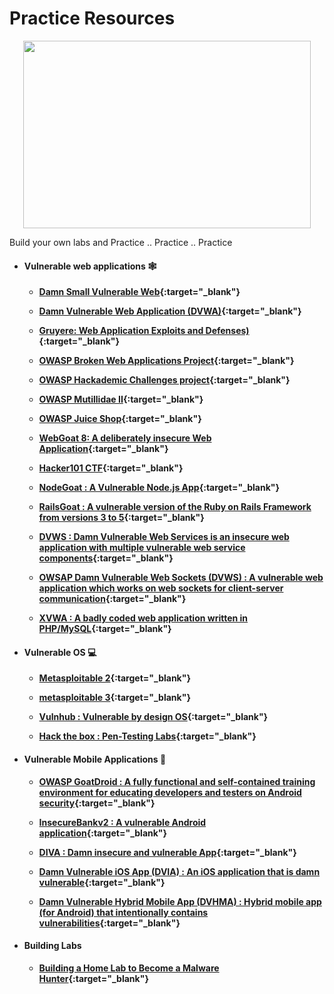 # Practice Resources

<p align="center">
  <img width="460" height="300" src="https://media.giphy.com/media/26BRzQS5HXcEWM7du/giphy.gif">
</p>

Build your own labs and Practice .. Practice .. Practice


* #### Vulnerable web applications :spider_web:

	* **[Damn Small Vulnerable Web](https://github.com/stamparm/DSVW){:target="_blank"}**

	* **[Damn Vulnerable Web Application (DVWA)](http://www.dvwa.co.uk/){:target="_blank"}**

	* **[Gruyere: Web Application Exploits and Defenses)](https://google-gruyere.appspot.com/){:target="_blank"}**

	* **[OWASP Broken Web Applications Project](https://github.com/chuckfw/owaspbwa/){:target="_blank"}**

	* **[OWASP Hackademic Challenges project](https://github.com/Hackademic/hackademic/){:target="_blank"}**

	* **[OWASP Mutillidae II](https://sourceforge.net/projects/mutillidae/files/){:target="_blank"}**

	* **[OWASP Juice Shop](https://github.com/bkimminich/juice-shop){:target="_blank"}**

	* **[WebGoat 8: A deliberately insecure Web Application](https://github.com/WebGoat/WebGoat){:target="_blank"}**

	* **[Hacker101 CTF](https://ctf.hacker101.com/){:target="_blank"}**
	
	* **[NodeGoat : A Vulnerable Node.js App](https://github.com/OWASP/NodeGoat){:target="_blank"}**	
	
	* **[RailsGoat : A vulnerable version of the Ruby on Rails Framework from versions 3 to 5](https://github.com/OWASP/railsgoat){:target="_blank"}**	
	
	* **[DVWS : Damn Vulnerable Web Services is an insecure web application with multiple vulnerable web service components](https://github.com/snoopysecurity/dvws){:target="_blank"}**

	* **[OWSAP Damn Vulnerable Web Sockets (DVWS) : A vulnerable web application which works on web sockets for client-server communication](https://github.com/interference-security/DVWS){:target="_blank"}**	

	* **[XVWA : A badly coded web application written in PHP/MySQL](https://github.com/s4n7h0/xvwa){:target="_blank"}**	
	
* #### Vulnerable OS :computer:

	* **[Metasploitable 2](https://sourceforge.net/projects/metasploitable/files/Metasploitable2/){:target="_blank"}**

	* **[metasploitable 3](https://github.com/rapid7/metasploitable3/blob/master/README.md){:target="_blank"}**

	* **[Vulnhub : Vulnerable by design OS](https://www.vulnhub.com/){:target="_blank"}**

	* **[Hack the box : Pen-Testing Labs](https://www.hackthebox.eu/){:target="_blank"}**

* #### Vulnerable Mobile Applications :iphone:

	* **[OWASP GoatDroid : A fully functional and self-contained training environment for educating developers and testers on Android security](https://github.com/nvisium-jack-mannino/OWASP-GoatDroid-Project){:target="_blank"}**

	* **[InsecureBankv2 : A vulnerable Android application](https://github.com/dineshshetty/Android-InsecureBankv2){:target="_blank"}**
	
	* **[DIVA : Damn insecure and vulnerable App](https://payatu.com/damn-insecure-and-vulnerable-app/){:target="_blank"}**
	
	* **[Damn Vulnerable iOS App (DVIA) : An iOS application that is damn vulnerable](https://github.com/prateek147/DVIA-v2){:target="_blank"}**
	
	* **[Damn Vulnerable Hybrid Mobile App (DVHMA) : Hybrid mobile app (for Android) that intentionally contains vulnerabilities](https://github.com/logicalhacking/DVHMA){:target="_blank"}**

* #### Building Labs

	* **[Building a Home Lab to Become a Malware Hunter](https://www.alienvault.com/blogs/security-essentials/building-a-home-lab-to-become-a-malware-hunter-a-beginners-guide){:target="_blank"}**
	
	
	
	
	
	
	
	
	
	
	
	
	
	
	
	
	